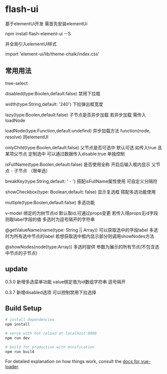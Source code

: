 # flash-ui

基于elementUi开发  需首先安装elementUi 

npm install flash-element-ui --S

并全局引入elementUi样式

import 'element-ui/lib/theme-chalk/index.css'

## 常用用法
tree-select 

disabled(type:Boolen,default:false) 禁用下拉框

width(type:String,default: '240') 下拉弹出框宽度 

lazy(type:Boolen,default:false) 子节点是否异步加载 若异步加载 需传入loadNode

loadNode(type:Function,default:undefind) 异步加载方法 function(node, resolve) 同elementUI

onlyChild(type:Boolen,default:false) 父节点是否可选中 默认可选 如传入true 且某项父节点 定制选中 可以通过数据传入disable:true 单独控制

isFullName(type:Boolen,default:false) 是否使用全称  开启后输入框内显示 父节点 - 子节点 （限单选）

breakKey(type:String,default: ' - ') 搭配isFullName属性使用  可自定义分隔符

showCheckbox(type: Boolean,default: false) 显示复选框 搭配多选功能使用
      
multiple(type:Boolen,default:false) 多选功能

v-model 绑定的为树节点id 默认取id,可通过props变更 若传入得props无id字段则取label字段的值 多选时为逗号隔开的字符串

@getValueName(name(type: String || Array)) 可以获取选中的字段label 多选时为所有选中节点的label 若想获取选中框内显示部分则调用showNodes方法

@showNodes(node(type:Array)) 多选时提供 参数为展示的所有节点(不包含选中节点的子节点)

## update

0.3.0 新增多选菜单功能 value绑定值为id数组字符串 逗号隔开

0.3.7 新增disabled选项 可以控制禁用下拉选择

## Build Setup

``` bash
# install dependencies
npm install

# serve with hot reload at localhost:8080
npm run dev

# build for production with minification
npm run build
```

For detailed explanation on how things work, consult the [docs for vue-loader](http://vuejs.github.io/vue-loader).
